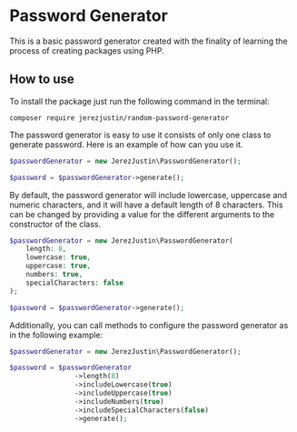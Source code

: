 # Password Generator

This is a basic password generator created with the finality of learning the process of creating packages using PHP.

## How to use 

To install the package just run the following command in the terminal:

```composer 
composer require jerezjustin/random-password-generator
```

The password generator is easy to use it consists of only one class to generate password. Here is an example of how 
can you use it.

```php
$passwordGenerator = new JerezJustin\PasswordGenerator();

$password = $passwordGenerator->generate();
```

By default, the password generator will include lowercase, uppercase and numeric characters, and it will have a default length of 8 characters. This can be changed by providing a value for the different arguments to the constructor of the class.

```php
$passwordGenerator = new JerezJustin\PasswordGenerator(
    length: 8,
    lowercase: true,
    uppercase: true,
    numbers: true,
    specialCharacters: false   
);

$password = $passwordGenerator->generate();
```

Additionally, you can call methods to configure the password generator as in the following example:

```php
$passwordGenerator = new JerezJustin\PasswordGenerator();

$password = $passwordGenerator
                ->length(8)
                ->includeLowercase(true)
                ->includeUppercase(true)
                ->includeNumbers(true)
                ->includeSpecialCharacters(false)
                ->generate();
```
